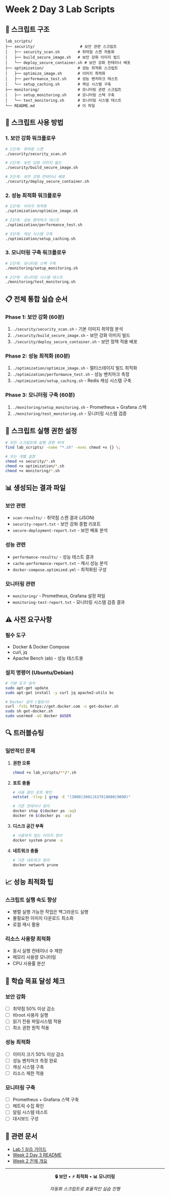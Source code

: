 # Week 2 Day 3 Lab Scripts

## 📁 스크립트 구조

```
lab_scripts/
├── security/                    # 보안 관련 스크립트
│   ├── security_scan.sh        # 취약점 스캔 자동화
│   ├── build_secure_image.sh   # 보안 강화 이미지 빌드
│   └── deploy_secure_container.sh # 보안 강화 컨테이너 배포
├── optimization/               # 성능 최적화 스크립트
│   ├── optimize_image.sh       # 이미지 최적화
│   ├── performance_test.sh     # 성능 벤치마크 테스트
│   └── setup_caching.sh        # 캐싱 시스템 구축
├── monitoring/                 # 모니터링 관련 스크립트
│   ├── setup_monitoring.sh     # 모니터링 스택 구축
│   └── test_monitoring.sh      # 모니터링 시스템 테스트
└── README.md                   # 이 파일
```

## 🚀 스크립트 사용 방법

### 1. 보안 강화 워크플로우

```bash
# 1단계: 취약점 스캔
./security/security_scan.sh

# 2단계: 보안 강화 이미지 빌드
./security/build_secure_image.sh

# 3단계: 보안 강화 컨테이너 배포
./security/deploy_secure_container.sh
```

### 2. 성능 최적화 워크플로우

```bash
# 1단계: 이미지 최적화
./optimization/optimize_image.sh

# 2단계: 성능 벤치마크 테스트
./optimization/performance_test.sh

# 3단계: 캐싱 시스템 구축
./optimization/setup_caching.sh
```

### 3. 모니터링 구축 워크플로우

```bash
# 1단계: 모니터링 스택 구축
./monitoring/setup_monitoring.sh

# 2단계: 모니터링 시스템 테스트
./monitoring/test_monitoring.sh
```

## 📋 전체 통합 실습 순서

### Phase 1: 보안 강화 (60분)
1. `./security/security_scan.sh` - 기본 이미지 취약점 분석
2. `./security/build_secure_image.sh` - 보안 강화 이미지 빌드
3. `./security/deploy_secure_container.sh` - 보안 정책 적용 배포

### Phase 2: 성능 최적화 (60분)
1. `./optimization/optimize_image.sh` - 멀티스테이지 빌드 최적화
2. `./optimization/performance_test.sh` - 성능 벤치마크 측정
3. `./optimization/setup_caching.sh` - Redis 캐싱 시스템 구축

### Phase 3: 모니터링 구축 (60분)
1. `./monitoring/setup_monitoring.sh` - Prometheus + Grafana 스택
2. `./monitoring/test_monitoring.sh` - 모니터링 시스템 검증

## 🔧 스크립트 실행 권한 설정

```bash
# 모든 스크립트에 실행 권한 부여
find lab_scripts/ -name "*.sh" -exec chmod +x {} \;

# 또는 개별 설정
chmod +x security/*.sh
chmod +x optimization/*.sh
chmod +x monitoring/*.sh
```

## 📊 생성되는 결과 파일

### 보안 관련
- `scan-results/` - 취약점 스캔 결과 (JSON)
- `security-report.txt` - 보안 강화 종합 리포트
- `secure-deployment-report.txt` - 보안 배포 분석

### 성능 관련
- `performance-results/` - 성능 테스트 결과
- `cache-performance-report.txt` - 캐시 성능 분석
- `docker-compose.optimized.yml` - 최적화된 구성

### 모니터링 관련
- `monitoring/` - Prometheus, Grafana 설정 파일
- `monitoring-test-report.txt` - 모니터링 시스템 검증 결과

## ⚠️ 사전 요구사항

### 필수 도구
- Docker & Docker Compose
- curl, jq
- Apache Bench (ab) - 성능 테스트용

### 설치 명령어 (Ubuntu/Debian)
```bash
# 기본 도구 설치
sudo apt-get update
sudo apt-get install -y curl jq apache2-utils bc

# Docker 설치 (필요시)
curl -fsSL https://get.docker.com -o get-docker.sh
sudo sh get-docker.sh
sudo usermod -aG docker $USER
```

## 🔍 트러블슈팅

### 일반적인 문제

1. **권한 오류**
   ```bash
   chmod +x lab_scripts/**/*.sh
   ```

2. **포트 충돌**
   ```bash
   # 사용 중인 포트 확인
   netstat -tlnp | grep -E "(3000|3001|6379|8080|9090)"
   
   # 기존 컨테이너 정리
   docker stop $(docker ps -aq)
   docker rm $(docker ps -aq)
   ```

3. **디스크 공간 부족**
   ```bash
   # 사용하지 않는 이미지 정리
   docker system prune -a
   ```

4. **네트워크 충돌**
   ```bash
   # 기존 네트워크 정리
   docker network prune
   ```

## 📈 성능 최적화 팁

### 스크립트 실행 속도 향상
- 병렬 실행 가능한 작업은 백그라운드 실행
- 불필요한 이미지 다운로드 최소화
- 로컬 캐시 활용

### 리소스 사용량 최적화
- 동시 실행 컨테이너 수 제한
- 메모리 사용량 모니터링
- CPU 사용률 분산

## 🎯 학습 목표 달성 체크

### 보안 강화
- [ ] 취약점 50% 이상 감소
- [ ] 비root 사용자 실행
- [ ] 읽기 전용 파일시스템 적용
- [ ] 최소 권한 원칙 적용

### 성능 최적화
- [ ] 이미지 크기 50% 이상 감소
- [ ] 성능 벤치마크 측정 완료
- [ ] 캐싱 시스템 구축
- [ ] 리소스 제한 적용

### 모니터링 구축
- [ ] Prometheus + Grafana 스택 구축
- [ ] 메트릭 수집 확인
- [ ] 알림 시스템 테스트
- [ ] 대시보드 구성

## 🔗 관련 문서

- [Lab 1 실습 가이드](../lab_1.md)
- [Week 2 Day 3 README](../README.md)
- [Week 2 전체 개요](../../README.md)

---

<div align="center">

**🔒 보안** • **⚡ 최적화** • **📊 모니터링**

*자동화 스크립트로 효율적인 실습 진행*

</div>